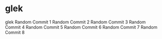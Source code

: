 # glek
glek
Random Commit 1
Random Commit 2
Random Commit 3
Random Commit 4
Random Commit 5
Random Commit 6
Random Commit 7
Random Commit 8
